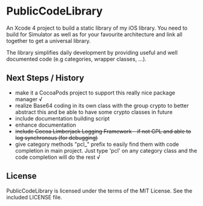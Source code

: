 PublicCodeLibrary
=================

An Xcode 4 project to build a static library of my iOS library. You need to 
build for Simulator as well as for your favourite architecture and link all 
together to get a universal library.

The library simplifies daily development by providing useful and well 
documented code (e.g categories, wrapper classes, ...).

Next Steps / History
--------------------

- make it a CocoaPods project to support this really nice package manager √
- realize Base64 coding in its own class with the group crypto to better abstract this  and be able to have some crypto classes in future
- include documentation building script
- enhance documentation
- ~~include Cocoa Limberjack Logging Framework - if not GPL and able to log synchronous (for debugging)~~
- give category methods "pcl_" prefix to easily find them with code completion in main project. Just type 'pcl' on any category class and the code completion will do the rest √

License
-------
PublicCodeLibrary is licensed under the terms of the MIT License. 
See the included LICENSE file.
